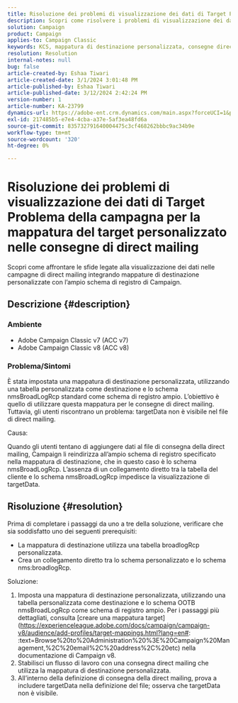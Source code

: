 ```yaml
---
title: Risoluzione dei problemi di visualizzazione dei dati di Target Problema della campagna per la mappatura del target personalizzato nelle consegne di direct mailing
description: Scopri come risolvere i problemi di visualizzazione dei dati nelle consegne di direct mailing con la mappatura del target personalizzata utilizzando lo schema di registro ampio di Campaign.
solution: Campaign
product: Campaign
applies-to: Campaign Classic
keywords: KCS, mappatura di destinazione personalizzata, consegne direct mail, TargetData, tabella personalizzata, OOTB, schema di registro ampio, flusso di lavoro, creazione di collegamenti, campagna, risoluzione dei problemi
resolution: Resolution
internal-notes: null
bug: false
article-created-by: Eshaa Tiwari
article-created-date: 3/1/2024 3:01:48 PM
article-published-by: Eshaa Tiwari
article-published-date: 3/12/2024 2:42:24 PM
version-number: 1
article-number: KA-23799
dynamics-url: https://adobe-ent.crm.dynamics.com/main.aspx?forceUCI=1&pagetype=entityrecord&etn=knowledgearticle&id=661aa79b-dcd7-ee11-9078-6045bd006b25
exl-id: 217485b5-e7e4-4cba-a37e-5af3ea48fd6a
source-git-commit: 835732791640004475c3cf468262bbbc9ac34b9e
workflow-type: tm+mt
source-wordcount: '320'
ht-degree: 0%

---
```


# Risoluzione dei problemi di visualizzazione dei dati di Target Problema della campagna per la mappatura del target personalizzato nelle consegne di direct mailing


Scopri come affrontare le sfide legate alla visualizzazione dei dati nelle campagne di direct mailing integrando mappature di destinazione personalizzate con l’ampio schema di registro di Campaign.

## Descrizione {#description}


### Ambiente

- Adobe Campaign Classic v7 (ACC v7)
- Adobe Campaign Classic v8 (ACC v8)


### Problema/Sintomi

È stata impostata una mappatura di destinazione personalizzata, utilizzando una tabella personalizzata come destinazione e lo schema nmsBroadLogRcp standard come schema di registro ampio. L’obiettivo è quello di utilizzare questa mappatura per le consegne di direct mailing. Tuttavia, gli utenti riscontrano un problema: targetData non è visibile nel file di direct mailing.

Causa:

Quando gli utenti tentano di aggiungere dati al file di consegna della direct mailing, Campaign li reindirizza all’ampio schema di registro specificato nella mappatura di destinazione, che in questo caso è lo schema nmsBroadLogRcp. L’assenza di un collegamento diretto tra la tabella del cliente e lo schema nmsBroadLogRcp impedisce la visualizzazione di targetData.


## Risoluzione {#resolution}


Prima di completare i passaggi da uno a tre della soluzione, verificare che sia soddisfatto uno dei seguenti prerequisiti:

- La mappatura di destinazione utilizza una tabella broadlogRcp personalizzata.
- Crea un collegamento diretto tra lo schema personalizzato e lo schema nms:broadlogRcp.


Soluzione:

1. Imposta una mappatura di destinazione personalizzata, utilizzando una tabella personalizzata come destinazione e lo schema OOTB nmsBroadLogRcp come schema di registro ampio. Per i passaggi più dettagliati, consulta [creare una mappatura target](https://experienceleague.adobe.com/docs/campaign/campaign-v8/audience/add-profiles/target-mappings.html?lang=en#: :text=Browse%20to%20Administration%20%3E%20Campaign%20Management,%2C%20email%2C%20address%2C%20etc) nella documentazione di Campaign v8.
2. Stabilisci un flusso di lavoro con una consegna direct mailing che utilizza la mappatura di destinazione personalizzata.
3. All’interno della definizione di consegna della direct mailing, prova a includere targetData nella definizione del file; osserva che targetData non è visibile.
